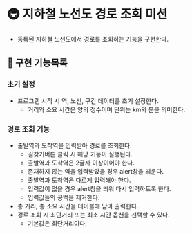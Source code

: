 # 🚇 지하철 노선도 경로 조회 미션
- 등록된 지하철 노선도에서 경로를 조회하는 기능을 구현한다.

## 🚀 구현 기능목록

### 초기 설정
- 프로그램 시작 시 역, 노선, 구간 데이터를 초기 설정한다.
  - 거리와 소요 시간은 양의 정수이며 단위는 km와 분을 의미한다.

### 경로 조회 기능
- 출발역과 도착역을 입력받아 경로를 조회한다.
  - 길찾기버튼 클릭 시 해당 기능이 실행된다.
  - 출발역과 도착역은 2글자 이상이어야 한다.
  - 존재하지 않는 역을 입력받았을 경우 alert창을 띄운다.
  - 출발역과 도착역은 다르게 입력해야 한다.
  - 입력값이 없을 경우 alert창을 띄워 다시 입력하도록 한다.
  - 입력값들의 공백을 제거한다.
- 총 거리, 총 소요 시간을 테이블에 담아 출력한다.
- 경로 조회 시 최단거리 또는 최소 시간 옵션을 선택할 수 있다.
  - 기본값은 최단거리이다.